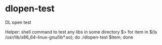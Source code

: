 # dlopen-test
DL open test

Helper: shell command to test any libs in some directory
$> for item in $(ls /usr/lib/x86_64-linux-gnu/lib*.so); do ./dlopen-test $item; done
